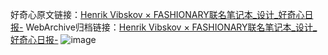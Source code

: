 好奇心原文链接：[Henrik Vibskov × FASHIONARY联名笔记本_设计_好奇心日报-](https://www.qdaily.com/articles/2727.html)
WebArchive归档链接：[Henrik Vibskov × FASHIONARY联名笔记本_设计_好奇心日报-](http://web.archive.org/web/20190623151351/https://www.qdaily.com/articles/2727.html)
![image](http://ww3.sinaimg.cn/large/007d5XDply1g3v6exu0s9j30u03du7ph)